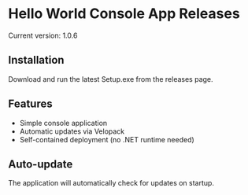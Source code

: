 # Hello World Console App Releases

Current version: 1.0.6

## Installation

Download and run the latest Setup.exe from the releases page.

## Features

- Simple console application
- Automatic updates via Velopack
- Self-contained deployment (no .NET runtime needed)

## Auto-update

The application will automatically check for updates on startup.
